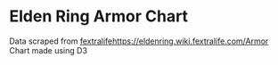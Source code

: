 ﻿# Elden Ring Armor Chart
 Data scraped from [fextralife](https://eldenring.wiki.fextralife.com/Armor)https://eldenring.wiki.fextralife.com/Armor
 Chart made using D3
